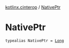 [kotlinx.cinterop](index.md) / [NativePtr](./-native-ptr.md)

# NativePtr

`typealias NativePtr = `[`Long`](https://kotlinlang.org/api/latest/jvm/stdlib/kotlin/-long/index.html)